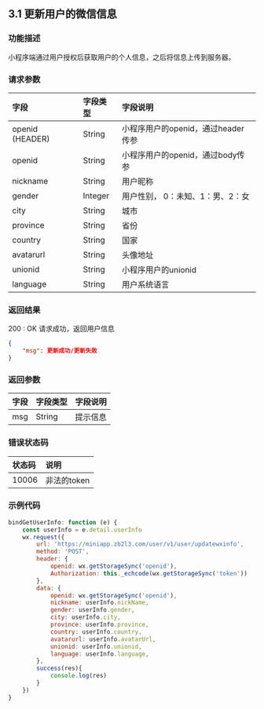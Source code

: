 ## 3.1 更新用户的微信信息

### 功能描述

小程序端通过用户授权后获取用户的个人信息，之后将信息上传到服务器。

<d-req-title title="用户信息更新" http_methods="POST" url="https://miniapp.zb2l3.com/user/v1/user/updatewxinfor"></d-req-title>

### 请求参数

| 字段             | 字段类型 | 字段说明                           |
| :--------------- | :------- | :--------------------------------- |
| openid  (HEADER) | String   | 小程序用户的openid，通过header传参 |
| openid           | String   | 小程序用户的openid，通过body传参   |
| nickname         | String   | 用户昵称                           |
| gender           | Integer  | 用户性别， 0：未知、1：男、2：女   |
| city             | String   | 城市                               |
| province         | String   | 省份                               |
| country          | String   | 国家                               |
| avatarurl        | String   | 头像地址                           |
| unionid          | String   | 小程序用户的unionid                |
| language         | String   | 用户系统语言                       |

### 返回结果

200 : OK  请求成功，返回用户信息

```json
{
    "msg": 更新成功/更新失败
}
```

### 返回参数

| 字段 | 字段类型 | 字段说明 |
| :--- | :------- | :------- |
| msg  | String   | 提示信息 |

### 错误状态码

| 状态码 | 说明        |
| :----- | :---------- |
| 10006  | 非法的token |

### 示例代码

```javascript
bindGetUserInfo: function (e) {
    const userInfo = e.detail.userInfo
    wx.request({
        url: 'https://miniapp.zb2l3.com/user/v1/user/updatewxinfo',
        method: 'POST',
        header: {
            openid: wx.getStorageSync('openid'),
            Authorization: this._echcode(wx.getStorageSync('token'))
        },
        data: {
            openid: wx.getStorageSync('openid'),
            nickname: userInfo.nickName,
            gender: userInfo.gender,
            city: userInfo.city,
            province: userInfo.province,
            country: userInfo.country,
            avatarurl: userInfo.avatarUrl,
            unionid: userInfo.unionid,
            language: userInfo.language,
        },
        success(res){
            console.log(res)
        }
    })
}
```

